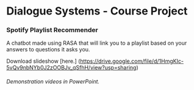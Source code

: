 # Dialogue Systems - Course Project  

### Spotify Playlist Recommender  
A chatbot made using RASA that will link you to a playlist based on your answers to questions it asks you.  
 
Download slideshow [here.] (https://drive.google.com/file/d/1HmgKIc-5vQv9nbNYb0J2zOOBJv_qSfhH/view?usp=sharing)  
###### Demonstration videos in PowerPoint. 